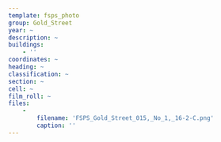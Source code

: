 ```yaml
---
template: fsps_photo
group: Gold_Street
year: ~
description: ~
buildings:
    - ''
coordinates: ~
heading: ~
classification: ~
section: ~
cell: ~
film_roll: ~
files:
    -
        filename: 'FSPS_Gold_Street_015,_No_1,_16-2-C.png'
        caption: ''
---
```

